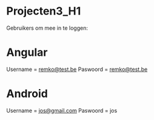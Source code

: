 # Projecten3_H1

Gebruikers om mee in te loggen:

# Angular
Username = remko@test.be
Paswoord = remko@test.be

# Android

Username = jos@gmail.com
Paswoord = jos
